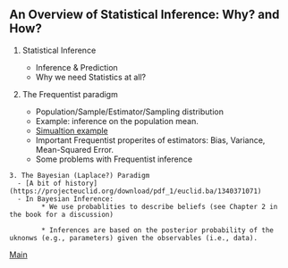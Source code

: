 ## An Overview of Statistical Inference: Why? and How?


   1. Statistical Inference
        - Inference & Prediction
        - Why we need Statistics at all?
   
   2. The Frequentist paradigm
      - Population/Sample/Estimator/Sampling distribution
      - Example: inference on the population mean.
      - [Simualtion example](samplingDistribution.md)
      - Important Frequentist properites of estimators: Bias, Variance, Mean-Squared Error.
      - Some problems with Frequentist inference
        
    3. The Bayesian (Laplace?) Paradigm
      - [A bit of history](https://projecteuclid.org/download/pdf_1/euclid.ba/1340371071)
      - In Bayesian Inference:
            * We use probablities to describe beliefs (see Chapter 2 in the book for a discussion)
          
            * Inferences are based on the posterior probability of the uknonws (e.g., parameters) given the observables (i.e., data).
      
      
      
[Main](https://github.com/gdlc/STT465/)
